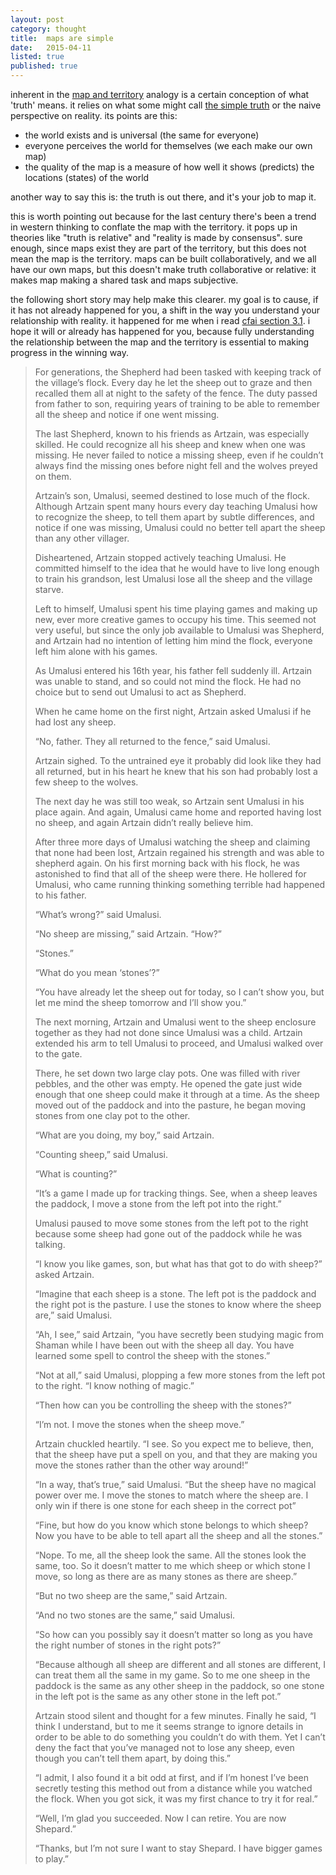 ```yaml
---
layout: post
category: thought
title:  maps are simple
date:   2015-04-11
listed: true
published: true
---
```


inherent in the [map and territory](/thought/map-and-territory.html) analogy is a certain conception of what 'truth' means. it relies on what some might call [the simple truth](http://www.yudkowsky.net/rational/the-simple-truth/) or the naive perspective on reality. its points are this:

- the world exists and is universal (the same for everyone)
- everyone perceives the world for themselves (we each make our own map)
- the quality of the map is a measure of how well it shows (predicts) the locations (states) of the world

another way to say this is: the truth is out there, and it's your job to map it.

this is worth pointing out because for the last century there's been a trend in western thinking to conflate the map with the territory. it pops up in theories like "truth is relative" and "reality is made by consensus". sure enough, since maps exist they are part of the territory, but this does not mean the map is the territory. maps can be built collaboratively, and we all have our own maps, but this doesn't make truth collaborative or relative: it makes map making a shared task and maps subjective.

the following short story may help make this clearer. my goal is to cause, if it has not already happened for you, a shift in the way you understand your relationship with reality. it happened for me when i read [cfai section 3.1](https://intelligence.org/files/CFAI.pdf#subsection.3.1). i hope it will or already has happened for you, because fully understanding the relationship between the map and the territory is essential to making progress in the winning way.

> For generations, the Shepherd had been tasked with keeping track of the village’s flock. Every day he let the sheep out to graze and then recalled them all at night to the safety of the fence. The duty passed from father to son, requiring years of training to be able to remember all the sheep and notice if one went missing.
> 
> The last Shepherd, known to his friends as Artzain, was especially skilled. He could recognize all his sheep and knew when one was missing. He never failed to notice a missing sheep, even if he couldn’t always find the missing ones before night fell and the wolves preyed on them.
> 
> Artzain’s son, Umalusi, seemed destined to lose much of the flock. Although Artzain spent many hours every day teaching Umalusi how to recognize the sheep, to tell them apart by subtle differences, and notice if one was missing, Umalusi could no better tell apart the sheep than any other villager.
> 
> Disheartened, Artzain stopped actively teaching Umalusi. He committed himself to the idea that he would have to live long enough to train his grandson, lest Umalusi lose all the sheep and the village starve.
> 
> Left to himself, Umalusi spent his time playing games and making up new, ever more creative games to occupy his time. This seemed not very useful, but since the only job available to Umalusi was Shepherd, and Artzain had no intention of letting him mind the flock, everyone left him alone with his games.
> 
> As Umalusi entered his 16th year, his father fell suddenly ill. Artzain was unable to stand, and so could not mind the flock. He had no choice but to send out Umalusi to act as Shepherd.
> 
> When he came home on the first night, Artzain asked Umalusi if he had lost any sheep.
> 
> “No, father. They all returned to the fence,” said Umalusi.
> 
> Artzain sighed. To the untrained eye it probably did look like they had all returned, but in his heart he knew that his son had probably lost a few sheep to the wolves.
> 
> The next day he was still too weak, so Artzain sent Umalusi in his place again. And again, Umalusi came home and reported having lost no sheep, and again Artzain didn’t really believe him.
> 
> After three more days of Umalusi watching the sheep and claiming that none had been lost, Artzain regained his strength and was able to shepherd again. On his first morning back with his flock, he was astonished to find that all of the sheep were there. He hollered for Umalusi, who came running thinking something terrible had happened to his father.
> 
> “What’s wrong?” said Umalusi.
> 
> “No sheep are missing,” said Artzain. “How?”
> 
> “Stones.”
> 
> “What do you mean ‘stones’?”
> 
> “You have already let the sheep out for today, so I can’t show you, but let me mind the sheep tomorrow and I’ll show you.”
> 
> The next morning, Artzain and Umalusi went to the sheep enclosure together as they had not done since Umalusi was a child. Artzain extended his arm to tell Umalusi to proceed, and Umalusi walked over to the gate.
> 
> There, he set down two large clay pots. One was filled with river pebbles, and the other was empty. He opened the gate just wide enough that one sheep could make it through at a time. As the sheep moved out of the paddock and into the pasture, he began moving stones from one clay pot to the other.
> 
> “What are you doing, my boy,” said Artzain.
> 
> “Counting sheep,” said Umalusi.
> 
> “What is counting?”
> 
> “It’s a game I made up for tracking things. See, when a sheep leaves the paddock, I move a stone from the left pot into the right.”
> 
> Umalusi paused to move some stones from the left pot to the right because some sheep had gone out of the paddock while he was talking.
> 
> “I know you like games, son, but what has that got to do with sheep?” asked Artzain.
> 
> “Imagine that each sheep is a stone. The left pot is the paddock and the right pot is the pasture. I use the stones to know where the sheep are,” said Umalusi.
> 
> “Ah, I see,” said Artzain, “you have secretly been studying magic from Shaman while I have been out with the sheep all day. You have learned some spell to control the sheep with the stones.”
> 
> “Not at all,” said Umalusi, plopping a few more stones from the left pot to the right. “I know nothing of magic.”
> 
> “Then how can you be controlling the sheep with the stones?”
> 
> “I’m not. I move the stones when the sheep move.”
> 
> Artzain chuckled heartily. “I see. So you expect me to believe, then, that the sheep have put a spell on you, and that they are making you move the stones rather than the other way around!”
> 
> “In a way, that’s true,” said Umalusi. “But the sheep have no magical power over me. I move the stones to match where the sheep are. I only win if there is one stone for each sheep in the correct pot”
> 
> “Fine, but how do you know which stone belongs to which sheep? Now you have to be able to tell apart all the sheep and all the stones.”
> 
> “Nope. To me, all the sheep look the same. All the stones look the same, too. So it doesn’t matter to me which sheep or which stone I move, so long as there are as many stones as there are sheep.”
> 
> “But no two sheep are the same,” said Artzain.
> 
> “And no two stones are the same,” said Umalusi.
> 
> “So how can you possibly say it doesn’t matter so long as you have the right number of stones in the right pots?”
> 
> “Because although all sheep are different and all stones are different, I can treat them all the same in my game. So to me one sheep in the paddock is the same as any other sheep in the paddock, so one stone in the left pot is the same as any other stone in the left pot.”
> 
> Artzain stood silent and thought for a few minutes. Finally he said, “I think I understand, but to me it seems strange to ignore details in order to be able to do something you couldn’t do with them. Yet I can’t deny the fact that you’ve managed not to lose any sheep, even though you can’t tell them apart, by doing this.”
> 
> “I admit, I also found it a bit odd at first, and if I’m honest I’ve been secretly testing this method out from a distance while you watched the flock. When you got sick, it was my first chance to try it for real.”
> 
> “Well, I’m glad you succeeded. Now I can retire. You are now Shepard.”
> 
> “Thanks, but I’m not sure I want to stay Shepard. I have bigger games to play.”
